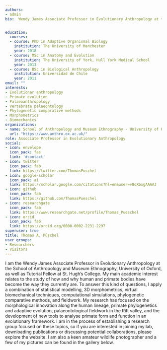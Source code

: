 ```yaml
---
authors:
- admin
bio:  Wendy James Associate Professor in Evolutionary Anthropology at the School of Anthropology and Museum Ethnography, University of Oxford, and Tutorial Fellow at St. Hugh’s College. My main academic interest relates to the study of how and why the human and primate bodies have become the way they currently are. To answer this kind of questions, I apply a combination of statistical modelling, 3D morphometrics, virtual biomechanical techniques, computational simulations, phylogenetic comparative methods, and fieldwork. My research has focused on the morphological innovation along the human lineage, primate phylogenetics and adaptive evolution, palaeontological fieldwork in the Rift valley, and the development of new tools to analyse primate form and function in an evolutionary framework.


education:
  courses:
  - course: PhD in Adaptive Organismal Biology
    institution: The University of Manchester
    year: 2018
  - course: MSc in Anatomy and Evolution
    institution: The University of York, Hull York Medical School
    year: 2013
  - course: BSc in Biological Anthropology
    institution: Universidad de Chile
    year: 2011
email: ""
interests:
- Evolutionar anthropology
- Primate evolution
- Palaeoanthropology
- Vertebrate palaeontology
- Phylogenetic comparative methods
- Morphometrics
- Biomechanics
organizations:
- name: School of Anthropology and Museum Ethnography - University of Oxford
  url: "https://www.anthro.ox.ac.uk/"
role: Associate Professor in Evolutionary Anthropology
social:
- icon: envelope
  icon_pack: fas
  link: '#contact'
- icon: twitter
  icon_pack: fab
  link: https://twitter.com/ThomasPuschel
- icon: google-scholar
  icon_pack: ai
  link: https://scholar.google.com/citations?hl=en&user=v8oXbxgAAAAJ
- icon: github
  icon_pack: fab
  link: https://github.com/ThomasPueschel
- icon: researchgate
  icon_pack: fab
  link: https://www.researchgate.net/profile/Thomas_Pueschel
- icon: orcid
  icon_pack: fab
  link: https://orcid.org/0000-0002-2231-2297
superuser: true
title: Thomas A. Püschel
user_groups:
- Researchers
- Visitors
---
```


I am the Wendy James Associate Professor in Evolutionary Anthropology at the School of Anthropology and Museum Ethnography, University of Oxford, as well as Tutorial Fellow at St. Hugh’s College. My main academic interest relates to the study of how and why human and primate bodies have become the way they currently are. To answer this kind of questions, I apply a combination of statistical modelling, 3D morphometrics, virtual biomechanical techniques, computational simulations, phylogenetic comparative methods, and fieldwork. My research has focused on the morphological innovation along the human lineage, primate phylogenetics and adaptive evolution, palaeontological fieldwork in the Rift valley, and the development of new tools to analyse primate form and function in an evolutionary framework. I am in the process of establishing a research group focused on these topics, so if you are interested in joining my lab, downloading publications or discussing potential collaborations, please explore the website. I am also a keen amateur wildlife photographer and a few of my pictures can be found in the gallery below. 

